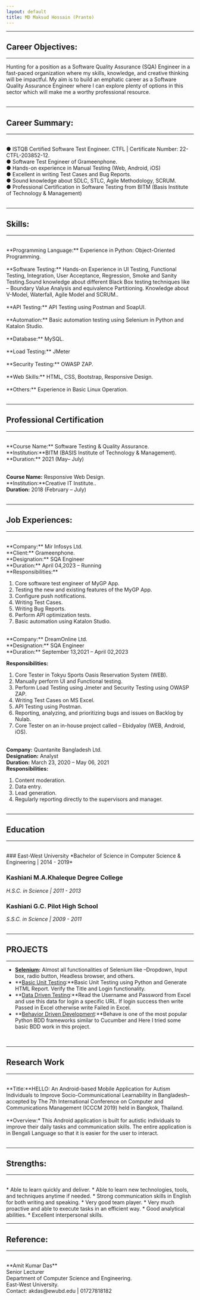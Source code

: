 ```yaml
---
layout: default
title: MD Maksud Hossain (Pranto)
---
```

---
## Career Objectives:
---
Hunting for a position as a Software Quality Assurance (SQA) Engineer in a fast-paced organization where my skills, knowledge, and creative thinking will be impactful. My aim is to build an emphatic career as a Software Quality Assurance Engineer where I can explore plenty of options in this sector which will make me a worthy professional resource.<br><br>


---
## Career Summary:
---
<br>
● ISTQB Certified Software Test Engineer. CTFL | Certificate Number: 22-CTFL-203852-12.<br>
● Software Test Engineer of Grameenphone.<br>
● Hands-on experience in Manual Testing (Web, Android, iOS)<br>
● Excellent in writing Test Cases and Bug Reports.<br>
● Sound knowledge about SDLC, STLC, Agile Methodology, SCRUM.<br>
● Professional Certification in Software Testing from BITM (Basis Institute of Technology & Management)<br><br>

---
## Skills:
---
<br>
**Programming Language:** Experience in Python: Object-Oriented Programming.<br><br>
**Software Testing:** Hands-on Experience in UI Testing, Functional Testing, Integration, User
Acceptance, Regression, Smoke and Sanity Testing.Sound knowledge about different Black Box testing techniques like – Boundary Value Analysis and equivalence Partitioning. Knowledge about V-Model, Waterfall, Agile Model and SCRUM..<br><br>
**API Testing:** API Testing using Postman and SoapUI.<br><br>
**Automation:** Basic automation testing using Selenium in Python and Katalon Studio.<br><br>
**Database:** MySQL.<br><br>
**Load Testing:** JMeter <br><br>
**Security Testing:** OWASP ZAP.<br><br>
**Web Skills:** HTML, CSS, Bootstrap, Responsive Design.<br><br>
**Others:** Experience in Basic Linux Operation. 
<br><br>

---
## Professional Certification
---
<br>
**Course Name:** Software Testing & Quality Assurance.<br>
**Institution:**BITM (BASIS Institute of Technology & Management).<br>
**Duration:** 2021 (May– July)<br><br>

**Course Name:** Responsive Web Design.<br>
**Institution:**Creative IT Institute..<br>
**Duration:** 2018 (February – July)
<br><br>

---
## Job Experiences:
---

<br>
**Company:** Mir Infosys Ltd.<br>
**Client:** Grameenphone.<br>
**Designation:** SQA Engineer<br>
**Duration:** April 04,2023 – Running<br>
**Responsibilities:**

1. Core software test engineer of MyGP App.<br>
2. Testing the new and existing features of the MyGP App.<br>
3. Configure push notifications.<br>
4. Writing Test Cases.<br>
5. Writing Bug Reports.<br>
6. Perform API optimization tests.<br>
7. Basic automation using Katalon Studio.<br>

<br>
**Company:** DreamOnline Ltd.<br>
**Designation:** SQA Engineer<br>
**Duration:** September 13,2021 – April 02,2023<br>

**Responsibilities:**
1. Core Tester in Tokyu Sports Oasis Reservation System (WEB).<br>
2. Manually perform UI and Functional testing.<br>
3. Perform Load Testing using Jmeter and Security Testing using OWASP ZAP.<br>
4. Writing Test Cases on MS Excel.<br>
5. API Testing using Postman.<br>
6. Reporting, analyzing, and prioritizing bugs and issues on Backlog by Nulab.<br>
7. Core Tester on an in-house project called – Ebidyaloy (WEB, Android, iOS).<br><br>

**Company:** Quantanite Bangladesh Ltd.<br>
**Designation:** Analyst<br>
**Duration:** March 23, 2020 – May 06, 2021<br>
**Responsibilities:**

1. Content moderation.<br>
2. Data entry.<br>
3. Lead generation.<br>
4. Regularly reporting directly to the supervisors and manager.<br><br>

---
## Education
---
<br>
### East-West University
*Bachelor of Science in Computer Science & Engineering | 2014 - 2019*  


### Kashiani M.A.Khaleque Degree College
*H.S.C. in Science | 2011 - 2013*  

### Kashiani G.C. Pilot High School
*S.S.C. in Science | 2009 - 2011*  
<br />

---
## PROJECTS
---
* **[Selenium](https://github.com/maksudpranto/Selenium_Using_Python):** Almost all functionalities of Selenium like –Dropdown, Input box, radio button, Headless browser, and others.
* **[Basic Unit Testing](https://github.com/maksudpranto/unittest_html_report_generation):**Basic Unit Testing using Python and Generate HTML Report. Verify the Title and Login functionality.
* **[Data Driven Testing](https://github.com/maksudpranto/data_driven_test):**Read the Username and Password from Excel and use this data for login a specific URL. If login success then write Passed in Excel otherwise write Failed in Excel.
* **[Behavior Driven Development](https://github.com/maksudpranto/Behaviour_Driven_Development):**Behave is one of the most popular Python BDD frameworks similar to Cucumber and Here I tried some basic BDD work in this project.

<br />
  
---
## Research Work  
---
<br>
**Title:**HELLO: An Android-based Mobile Application for Autism Individuals to Improve Socio-Communicational Learnability in Bangladesh– accepted by The 7th International Conference on Computer and Communications Management (ICCCM 2019) held in Bangkok, Thailand. <br><br>
**Overview:* This Android application is built for autistic individuals to improve their daily tasks and communication skills. The entire application is in Bengali Language so that it is easier for the user to interact.<br><br>

---
## Strengths:
---

<br>
* Able to learn quickly and deliver.
* Able to learn new technologies, tools, and techniques anytime if needed.
* Strong communication skills in English for both writing and speaking.
* Very good team player.
* Very much proactive and able to execute tasks in an efficient way.
* Good analytical abilities.
* Excellent interpersonal skills.

---
## Reference:
---
<br>
**Amit Kumar Das** <br>
Senior Lecturer<br>
Department of Computer Science and Engineering.<br>
East-West University.<br>
Contact: akdas@ewubd.edu | 01727818182
